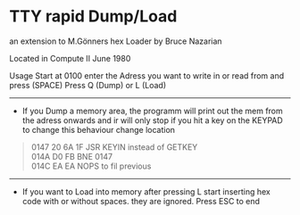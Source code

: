 # TTY rapid Dump/Load
an extension to M.Gönners hex Loader by Bruce Nazarian

Located in Compute II June 1980

Usage
Start at 0100
enter the Adress you want to write in or read from and press (SPACE)
Press Q (Dump) or L (Load)

---
 - If you Dump a memory area, the programm will print out the mem from the adress onwards and ir will only stop if you hit a key on the KEYPAD
  to change this behaviour change location 

> 0147  20 6A 1F    JSR KEYIN instead of GETKEY <br>
> 014A  D0 FB       BNE 0147<BR>
> 014C  EA EA       NOPS to fil previous<br>
---
 - If you want to Load  into memory after pressing L start inserting hex code with or without spaces. they are ignored. Press ESC to end

